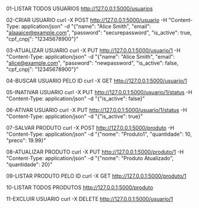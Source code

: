 01-LISTAR TODOS USUARIOS
http://127.0.0.1:5000/usuarios


02-CRIAR USUARIO
curl -X POST http://127.0.0.1:5000/usuario -H "Content-Type: application/json" -d "{\"name\": \"Alice Smith\", \"email\": \"alaaaice@example.com\", \"password\": \"securepassword\", \"is_active\": true, \"cpf_cnpj\": \"12345678900\"}"


03-ATUALIZAR USUARIO
curl -X PUT http://127.0.0.1:5000/usuario/1 -H "Content-Type: application/json" -d "{\"name\": \"Alice Smith\", \"email\": \"alice@example.com\", \"password\": \"newpassword\", \"is_active\": false, \"cpf_cnpj\": \"12345678900\"}"


04-BUSCAR USUARIO PELO ID
curl -X GET http://127.0.0.1:5000/usuario/1


05-INATIVAR USUARIO
curl -X PUT http://127.0.0.1:5000/usuario/1/status -H "Content-Type: application/json" -d "{\"is_active\": false}"


06-ATIVAR USUARIO
curl -X PUT http://127.0.0.1:5000/usuario/1/status -H "Content-Type: application/json" -d "{\"is_active\": true}"


07-SALVAR PRODUTO
curl -X POST http://127.0.0.1:5000/produto -H "Content-Type: application/json" -d "{\"nome\": \"Produto1\", \"quantidade\": 10, \"preco\": 19.99}"


08-ATUALIZAR PRODUTO 
curl -X PUT http://127.0.0.1:5000/produto/1 -H "Content-Type: application/json" -d "{\"nome\": \"Produto Atualizado\", \"quantidade\": 20}"


09-LISTAR PRODUTO PELO ID 
curl -X GET http://127.0.0.1:5000/produto/1


10-LISTAR TODOS PRODUTOS
http://127.0.0.1:5000/produto


11-EXCLUIR USUARIO 
curl -X DELETE http://127.0.0.1:5000/usuario/1




